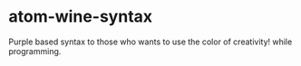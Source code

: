 # atom-wine-syntax
Purple based syntax to those who wants to use the color of creativity! while programming.
